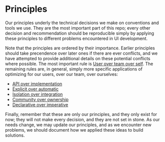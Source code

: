 # Principles

Our principles underly the technical decisions we make on conventions and tools we use. They are the most important part of this repo; every other decision and recommendation should be reproducible simply by applying these principles to different problems encountered in UI development.

Note that the principles are ordered by their importance. Earlier principles should take precendence over later ones if there are ever conflicts, and we have attempted to provide additional details on these potential conflicts where possible. The most important rule is [User over team over self](1%20-%20User%20over%20team%20over%20self.md). The remaining rules are, in general, simply more specific applications of optimizing for our users, over our team, over ourselves:

* [API over implementation](2%20-%20API%20over%20implementation.md)
* [Explicit over automatic](3%20-%20Explicit%20over%20automatic.md)
* [Isolation over integration](4%20-%20Isolation%20over%20integration.md)
* [Community over ownership](5%20-%20Community%20over%20ownership.md)
* [Declarative over imperative](6%20-%20Declarative%20over%20imperative.md)

Finally, remember that these are only our principles, and they only exist for now; they will not make every decision, and they are not set in stone. As our needs change, we may update our principles, and as we encounter new problems, we should document how we applied these ideas to build solutions.
